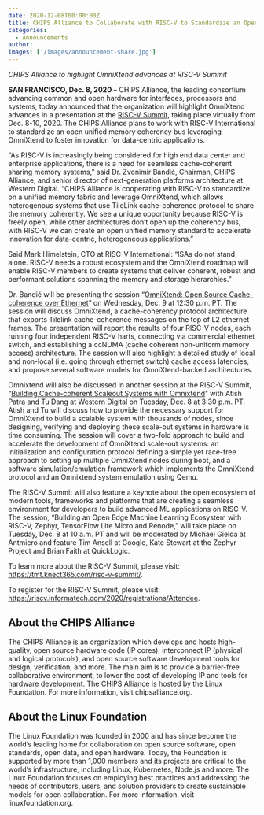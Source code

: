```yaml
---
date: 2020-12-08T00:00:00Z
title: CHIPS Alliance to Collaborate with RISC-V to Standardize an Open Unified Memory Leveraging OmniXtend
categories:
  - Announcements
author: 
images: ['/images/announcement-share.jpg']
---
```


*CHIPS Alliance to highlight OmniXtend advances at RISC-V Summit*

**SAN FRANCISCO, Dec. 8, 2020** – CHIPS Alliance, the leading consortium advancing common and open hardware for interfaces, processors and systems, today announced that the organization will highlight OmniXtend advances in a presentation at the [RISC-V Summit](https://tmt.knect365.com/risc-v-summit/), taking place virtually from Dec. 8-10, 2020. The CHIPS Alliance plans to work with RISC-V International to standardize an open unified memory coherency bus leveraging OmniXtend to foster innovation for data-centric applications. 

“As RISC-V is increasingly being considered for high end data center and enterprise applications, there is a need for seamless cache-coherent sharing memory systems,” said Dr. Zvonimir Bandić, Chairman, CHIPS Alliance, and senior director of next-generation platforms architecture at Western Digital. “CHIPS Alliance is cooperating with RISC-V to standardize on a unified memory fabric and leverage OmniXtend, which allows heterogenous systems that use TileLink cache-coherence protocol to share the memory coherently. We see a unique opportunity because RISC-V is freely open, while other architectures don’t open up the coherency bus, with RISC-V we can create an open unified memory standard to accelerate innovation for data-centric, heterogeneous applications.”

Said Mark Himelstein, CTO at RISC-V International: “ISAs do not stand alone. RISC-V needs a robust ecosystem and the OmniXtend roadmap will enable RISC-V members to create systems that deliver coherent, robust and performant solutions spanning the memory and storage hierarchies.”

Dr. Bandić will be presenting the session “[OmniXtend: Open Source Cache-coherence over Ethernet](https://tmt.knect365.com/risc-v-summit/agenda/2/#system-architectures_omnixtend-open-source-cache-coherence-over-ethernet_12-30pm)” on Wednesday, Dec. 9 at 12:30 p.m. PT. The session will discuss OmniXtend, a cache-coherency protocol architecture that exports Tilelink cache-coherence messages on the top of L2 ethernet frames. The presentation will report the results of four RISC-V nodes, each running four independent RISC-V harts, connecting via commercial ethernet switch, and establishing a ccNUMA (cache coherent non-uniform memory access) architecture. The session will also highlight a detailed study of local and non-local (i.e. going through ethernet switch) cache access latencies, and propose several software models for OmniXtend-backed architectures.

Omnixtend will also be discussed in another session at the RISC-V Summit, “[Building Cache-coherent Scaleout Systems with Omnixtend](https://tmt.knect365.com/risc-v-summit/agenda/1/#system-architectures_building-cache-coherent-scaleout-systems-with-omnixtend_3-30pm)” with Atish Patra and Tu Dang at Western Digital on Tuesday, Dec. 8 at 3:30 p.m. PT. Atish and Tu will discuss how to provide the necessary support for OmniXtend to build a scalable system with thousands of nodes, since designing, verifying and deploying these scale-out systems in hardware is time consuming. The session will cover a two-fold approach to build and accelerate the development of OmniXtend scale-out systems: an initialization and configuration protocol defining a simple yet race-free approach to setting up multiple OmniXtend nodes during boot, and a software simulation/emulation framework which implements the OmniXtend protocol and an Omnixtend system emulation using Qemu.

The RISC-V Summit will also feature a keynote about the open ecosystem of modern tools, frameworks and platforms that are creating a seamless environment for developers to build advanced ML applications on RISC-V. The session, “Building an Open Edge Machine Learning Ecosystem with RISC-V, Zephyr, TensorFlow Lite Micro and Renode,” will take place on Tuesday, Dec. 8 at 10 a.m. PT and will be moderated by Michael Gielda at Antmicro and feature Tim Ansell at Google, Kate Stewart at the Zephyr Project and Brian Faith at QuickLogic. 

To learn more about the RISC-V Summit, please visit: https://tmt.knect365.com/risc-v-summit/. 

To register for the RISC-V Summit, please visit: https://riscv.informatech.com/2020/registrations/Attendee. 

## About the CHIPS Alliance

The CHIPS Alliance is an organization which develops and hosts high-quality, open source hardware code (IP cores), interconnect IP (physical and logical protocols), and open source software development tools for design, verification, and more. The main aim is to provide a barrier-free collaborative environment, to lower the cost of developing IP and tools for hardware development. The CHIPS Alliance is hosted by the Linux Foundation. For more information, visit chipsalliance.org.

## About the Linux Foundation

The Linux Foundation was founded in 2000 and has since become the world’s leading home for collaboration on open source software, open standards, open data, and open hardware. Today, the Foundation is supported by more than 1,000 members and its projects are critical to the world’s infrastructure, including Linux, Kubernetes, Node.js and more. The Linux Foundation focuses on employing best practices and addressing the needs of contributors, users, and solution providers to create sustainable models for open collaboration. For more information, visit linuxfoundation.org. 